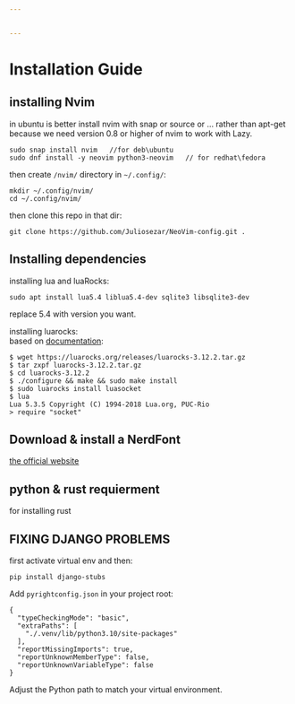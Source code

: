 ```yaml
---


---
```


<h1 id="installation-guide">Installation Guide</h1>
<h2 id="installing-nvim">installing Nvim</h2>
<p>in ubuntu is better install nvim with snap or source or … rather than apt-get because we need version 0.8 or higher of nvim to work with Lazy.</p>
<pre><code>sudo snap install nvim   //for deb\ubuntu
sudo dnf install -y neovim python3-neovim   // for redhat\fedora
</code></pre>
<p>then create <code>/nvim/</code> directory in <code>~/.config/</code>:</p>
<pre><code>mkdir ~/.config/nvim/
cd ~/.config/nvim/
</code></pre>
<p>then clone this repo in that dir:</p>
<pre><code>git clone https://github.com/Juliosezar/NeoVim-config.git .
</code></pre>
<h2 id="installing-dependencies">Installing dependencies</h2>
<p>installing lua and luaRocks:</p>
<pre><code>sudo apt install lua5.4 liblua5.4-dev sqlite3 libsqlite3-dev
</code></pre>
<p>replace 5.4 with version you want.</p>
<p>installing luarocks:<br>
based on <a href="https://luarocks.org">documentation</a>:</p>
<pre><code>$ wget https://luarocks.org/releases/luarocks-3.12.2.tar.gz
$ tar zxpf luarocks-3.12.2.tar.gz
$ cd luarocks-3.12.2
$ ./configure &amp;&amp; make &amp;&amp; sudo make install
$ sudo luarocks install luasocket
$ lua
Lua 5.3.5 Copyright (C) 1994-2018 Lua.org, PUC-Rio
&gt; require "socket"
</code></pre>
<h2 id="download--install-a-nerdfont">Download &amp; install a NerdFont</h2>
<p><a href="https://www.nerdfonts.com/font-downloads">the official website</a></p>
<h2 id="python--rust-requierment">python &amp; rust requierment</h2>
<p>for installing rust</p>
<h2 id="fixing-django-problems">FIXING DJANGO PROBLEMS</h2>
<p>first activate virtual env and then:</p>
<pre><code>pip install django-stubs
</code></pre>
<p>Add <code>pyrightconfig.json</code> in your project root:</p>
<pre><code>{
  "typeCheckingMode": "basic",
  "extraPaths": [
    "./.venv/lib/python3.10/site-packages"
  ],
  "reportMissingImports": true,
  "reportUnknownMemberType": false,
  "reportUnknownVariableType": false
}
</code></pre>
<p>Adjust the Python path to match your virtual environment.</p>

